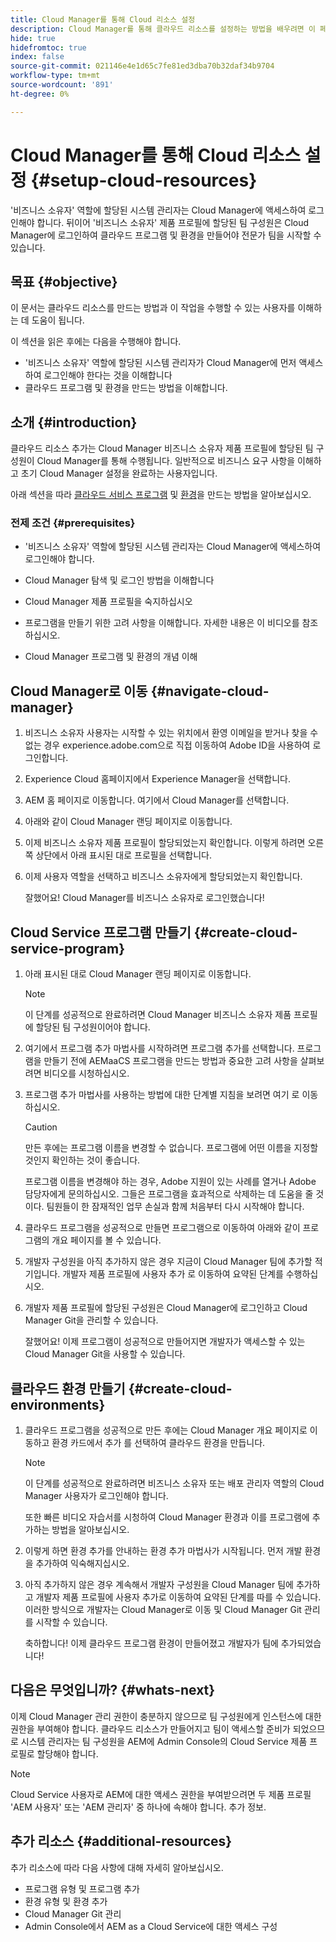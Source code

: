 ```yaml
---
title: Cloud Manager를 통해 Cloud 리소스 설정
description: Cloud Manager를 통해 클라우드 리소스를 설정하는 방법을 배우려면 이 페이지를 따르십시오
hide: true
hidefromtoc: true
index: false
source-git-commit: 021146e4e1d65c7fe81ed3dba70b32daf34b9704
workflow-type: tm+mt
source-wordcount: '891'
ht-degree: 0%

---
```


# Cloud Manager를 통해 Cloud 리소스 설정 {#setup-cloud-resources}

&#39;비즈니스 소유자&#39; 역할에 할당된 시스템 관리자는 Cloud Manager에 액세스하여 로그인해야 합니다. 뒤이어 &#39;비즈니스 소유자&#39; 제품 프로필에 할당된 팀 구성원은 Cloud Manager에 로그인하여 클라우드 프로그램 및 환경을 만들어야 전문가 팀을 시작할 수 있습니다.

## 목표 {#objective}

이 문서는 클라우드 리소스를 만드는 방법과 이 작업을 수행할 수 있는 사용자를 이해하는 데 도움이 됩니다.

이 섹션을 읽은 후에는 다음을 수행해야 합니다.

* &#39;비즈니스 소유자&#39; 역할에 할당된 시스템 관리자가 Cloud Manager에 먼저 액세스하여 로그인해야 한다는 것을 이해합니다
* 클라우드 프로그램 및 환경을 만드는 방법을 이해합니다.

## 소개 {#introduction}

클라우드 리소스 추가는 Cloud Manager 비즈니스 소유자 제품 프로필에 할당된 팀 구성원이 Cloud Manager를 통해 수행됩니다. 일반적으로 비즈니스 요구 사항을 이해하고 초기 Cloud Manager 설정을 완료하는 사용자입니다.

아래 섹션을 따라 [클라우드 서비스 프로그램](#create-cloud-service-program) 및 [환경](#create-cloud-environments)을 만드는 방법을 알아보십시오.

### 전제 조건 {#prerequisites}

* &#39;비즈니스 소유자&#39; 역할에 할당된 시스템 관리자는 Cloud Manager에 액세스하여 로그인해야 합니다.

* Cloud Manager 탐색 및 로그인 방법을 이해합니다

* Cloud Manager 제품 프로필을 숙지하십시오

* 프로그램을 만들기 위한 고려 사항을 이해합니다. 자세한 내용은 이 비디오를 참조하십시오.

* Cloud Manager 프로그램 및 환경의 개념 이해

## Cloud Manager로 이동 {#navigate-cloud-manager}

1. 비즈니스 소유자 사용자는 시작할 수 있는 위치에서 환영 이메일을 받거나 찾을 수 없는 경우 experience.adobe.com으로 직접 이동하여 Adobe ID을 사용하여 로그인합니다.

1. Experience Cloud 홈페이지에서 Experience Manager을 선택합니다.


1. AEM 홈 페이지로 이동합니다. 여기에서 Cloud Manager를 선택합니다.


1. 아래와 같이 Cloud Manager 랜딩 페이지로 이동합니다.


1. 이제 비즈니스 소유자 제품 프로필이 할당되었는지 확인합니다. 이렇게 하려면 오른쪽 상단에서 아래 표시된 대로 프로필을 선택합니다.


1. 이제 사용자 역할을 선택하고 비즈니스 소유자에게 할당되었는지 확인합니다.


   잘했어요! Cloud Manager를 비즈니스 소유자로 로그인했습니다!

## Cloud Service 프로그램 만들기 {#create-cloud-service-program}


1. 아래 표시된 대로 Cloud Manager 랜딩 페이지로 이동합니다.

   >[!NOTE]
   >이 단계를 성공적으로 완료하려면 Cloud Manager 비즈니스 소유자 제품 프로필에 할당된 팀 구성원이어야 합니다.

1. 여기에서 프로그램 추가 마법사를 시작하려면 프로그램 추가를 선택합니다. 프로그램을 만들기 전에 AEMaaCS 프로그램을 만드는 방법과 중요한 고려 사항을 살펴보려면 비디오를 시청하십시오.

1. 프로그램 추가 마법사를 사용하는 방법에 대한 단계별 지침을 보려면 여기 로 이동하십시오.

   >[!CAUTION]
   >만든 후에는 프로그램 이름을 변경할 수 없습니다. 프로그램에 어떤 이름을 지정할 것인지 확인하는 것이 좋습니다.

   프로그램 이름을 변경해야 하는 경우, Adobe 지원이 있는 사례를 열거나 Adobe 담당자에게 문의하십시오. 그들은 프로그램을 효과적으로 삭제하는 데 도움을 줄 것이다. 팀원들이 한 잠재적인 업무 손실과 함께 처음부터 다시 시작해야 합니다.

1. 클라우드 프로그램을 성공적으로 만들면 프로그램으로 이동하여 아래와 같이 프로그램의 개요 페이지를 볼 수 있습니다.

1. 개발자 구성원을 아직 추가하지 않은 경우 지금이 Cloud Manager 팀에 추가할 적기입니다. 개발자 제품 프로필에 사용자 추가 로 이동하여 요약된 단계를 수행하십시오.

1. 개발자 제품 프로필에 할당된 구성원은 Cloud Manager에 로그인하고 Cloud Manager Git을 관리할 수 있습니다.


   잘했어요! 이제 프로그램이 성공적으로 만들어지면 개발자가 액세스할 수 있는 Cloud Manager Git을 사용할 수 있습니다.


## 클라우드 환경 만들기 {#create-cloud-environments}

1. 클라우드 프로그램을 성공적으로 만든 후에는 Cloud Manager 개요 페이지로 이동하고 환경 카드에서 추가 를 선택하여 클라우드 환경을 만듭니다.

   >[!NOTE]
   >이 단계를 성공적으로 완료하려면 비즈니스 소유자 또는 배포 관리자 역할의 Cloud Manager 사용자가 로그인해야 합니다.

   또한 빠른 비디오 자습서를 시청하여 Cloud Manager 환경과 이를 프로그램에 추가하는 방법을 알아보십시오.

1. 이렇게 하면 환경 추가를 안내하는 환경 추가 마법사가 시작됩니다. 먼저 개발 환경을 추가하여 익숙해지십시오.

1. 아직 추가하지 않은 경우 계속해서 개발자 구성원을 Cloud Manager 팀에 추가하고 개발자 제품 프로필에 사용자 추가로 이동하여 요약된 단계를 따를 수 있습니다. 이러한 방식으로 개발자는 Cloud Manager로 이동 및 Cloud Manager Git 관리를 시작할 수 있습니다.


   축하합니다! 이제 클라우드 프로그램 환경이 만들어졌고 개발자가 팀에 추가되었습니다!

## 다음은 무엇입니까? {#whats-next}

이제 Cloud Manager 관리 권한이 충분하지 않으므로 팀 구성원에게 인스턴스에 대한 권한을 부여해야 합니다. 클라우드 리소스가 만들어지고 팀이 액세스할 준비가 되었으므로 시스템 관리자는 팀 구성원을 AEM에 Admin Console의 Cloud Service 제품 프로필로 할당해야 합니다.

>[!NOTE]
>Cloud Service 사용자로 AEM에 대한 액세스 권한을 부여받으려면 두 제품 프로필 &#39;AEM 사용자&#39; 또는 &#39;AEM 관리자&#39; 중 하나에 속해야 합니다. 추가 정보.

## 추가 리소스 {#additional-resources}

추가 리소스에 따라 다음 사항에 대해 자세히 알아보십시오.

* 프로그램 유형 및 프로그램 추가
* 환경 유형 및 환경 추가
* Cloud Manager Git 관리
* Admin Console에서 AEM as a Cloud Service에 대한 액세스 구성
